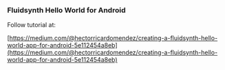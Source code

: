 ### Fluidsynth Hello World for Android

Follow tutorial at:

[https://medium.com/@hectorricardomendez/creating-a-fluidsynth-hello-world-app-for-android-5e112454a8eb](https://medium.com/@hectorricardomendez/creating-a-fluidsynth-hello-world-app-for-android-5e112454a8eb)
